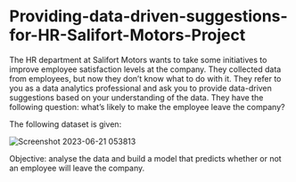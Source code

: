 # Providing-data-driven-suggestions-for-HR-Salifort-Motors-Project

The HR department at Salifort Motors wants to take some initiatives to improve employee satisfaction levels at the company. They collected data from employees, but now they don’t know what to do with it. They refer to you as a data analytics professional and ask you to provide data-driven suggestions based on your understanding of the data. They have the following question: what’s likely to make the employee leave the company?

The following dataset is given:

![Screenshot 2023-06-21 053813](https://github.com/0xDylanLim/Providing-data-driven-suggestions-for-HR-Salifort-Motors-Project/assets/98394792/cc743b5d-2167-42a3-bd59-2eaf6610aa7f)

Objective: analyse the data and build a model that predicts whether or not an employee will leave the company.
